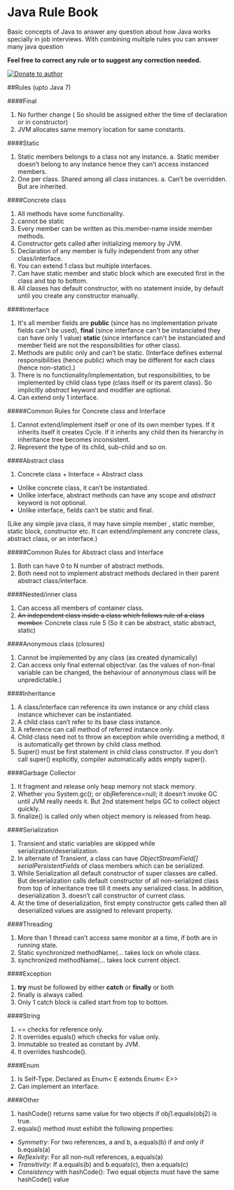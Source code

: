# Java Rule Book
Basic concepts of Java to answer any question about how Java works specially in job interviews. With combining multiple rules you can answer many java question

**Feel free to correct any rule or to suggest any correction needed.**

[![Donate to author](https://www.paypalobjects.com/webstatic/en_US/btn/btn_donate_92x26.png)](https://www.paypal.com/cgi-bin/webscr?cmd=_s-xclick&hosted_button_id=KQJAX48SPUKNC)

##Rules (upto Java 7)

####Final
1. No further change ( So should be assigned either the time of declaration or in constructor)
2. JVM allocates same memory location for same constants.

####Static
1. Static members belongs to a class not any instance.
 a. Static member doesn’t belong to any instance hence they can’t access instanced members.
2. One per class. Shared among all class instances. 
 a. Can’t be overridden. But are inherited.

####Concrete class
1. All methods have some functionality.
2. cannot be static
3. Every member can be written as this.member-name inside member methods.
4. Constructor gets called after initializing memory by JVM.
5. Declaration of any member is fully independent from any other class/interface.
6. You can extend 1 class but multiple interfaces.
7. Can have static member and static block which are executed first in the class and top to bottom.
8. All classes has default constructor, with no statement inside, by default until you create any constructor manually.

####Interface
1. It's all member fields are **public** (since has no implementation private fields can't be used), **final** (since interfance can't be instanciated they can have only 1 value) **static** (since interfance can't be instanciated and member field are not the responsibilities for other class).
2. Methods are public only and can’t be static. (Interface defines external responsibilities (hence public) which may be different for each class (hence non-static).)
3. There is no functionality/implementation, but responsibilities, to be implemented by child class type (class itself or its parent class). So implicitly *abstract* keyword and modifier are optional.
4. Can extend only 1 interface.

#####Common Rules for Concrete class and Interface
1. Cannot extend/implement itself or one of its own member types. If it inherits itself it creates Cycle. If it inherits any child then its hierarchy in inheritance tree becomes inconsistent.
2. Represent the type of its child, sub-child and so on.

####Abstract class
1. Concrete class + Interface = Abstract class
 * Unlike concrete class, it can’t be instantiated.
 * Unlike interface, abstract methods can have any scope and *abstract* keyword is not optional.
 * Unlike interface, fields can’t be static and final.

(Like any simple java class, it may have simple member , static member, static block, constructor etc. It can extend/implement any concrete class, abstract class, or an interface.)

#####Common Rules for Abstract class and Interface
1. Both can have 0 to N number of abstract methods.
2. Both need not to implement abstract methods declared in their parent abstract class/interface.

####Nested/inner class
1. Can access all members of container class.
2. ~~An independent class inside a class which follows rule of a class member.~~ Concrete class rule 5 (So it can be abstract, static abstract, static)

####Anonymous class (closures)
1. Cannot be implemented by any class (as created dynamically)
2. Can access only final external object/var. (as the values of non-final variable can be changed, the behaviour of annonymous class will be unpredictable.)

####Inheritance
1. A class/interface can reference its own instance or any child class instance whichever can be instantiated.
2. A child class can’t refer to its base class instance.
3. A reference can call method of referred instance only.
4. Child class need not to throw an exception while overriding a method, it is automatically get thrown by child class method.
5. Super() must be first statement in child class constructor. If you don’t call super() explicitly, compiler automatically adds empty super().

####Garbage Collector
1. It fragment and release only heap memory not stack memory.
2. Whether you System.gc(); or objReference=null; it doesn’t invoke GC until JVM really needs it. But 2nd statement helps GC to collect object quickly.
3. finalize() is called only when object memory is released from heap.

####Serialization
1. Transient and static variables are skipped while serialization/deserialization.
2. In alternate of Transient, a class can have *ObjectStreamField[] serialPersistentFields* of class members which can be serialized.
3. While Serialization all default constructor of super classes are called. But deserialization calls default constructor of all non-serialized class from top of inheritance tree till it meets any serialized class. In addition, deserialization 3. doesn’t call constructor of current class.
4. At the time of deserialization, first empty constructor gets called then all deserialized values are assigned to relevant property.

####Threading
1. More than 1 thread can’t access same monitor at a time, if both are in running state.
2. Static synchronized methodName(… takes lock on whole class.
3. synchronized methodName(… takes lock current object.

####Exception
1. **try** must be followed by either **catch** or **finally** or both
2. finally is always called.
3. Only 1 catch block is called start from top to bottom.

####String
1. == checks for reference only.
2. It overrides equals() which checks for value only.
3. Immutable so treated as constant by JVM.
4. It overrides hashcode().

####Enum 
1. Is Self-Type. Declared as  Enum< E extends Enum< E>>
2. Can implement an interface.

####Other
1. hashCode() returns same value for two objects if obj1.equals(obj2) is true.
2. equals() method must exhibit the following properties:
  * *Symmetry*: For two references, a and b, a.equals(b) if and only if b.equals(a)
  * *Reflexivity*: For all non-null references, a.equals(a)
  * *Transitivity*: If a.equals(b) and b.equals(c), then a.equals(c)
  * *Consistency* with hashCode(): Two equal objects must have the same hashCode() value

